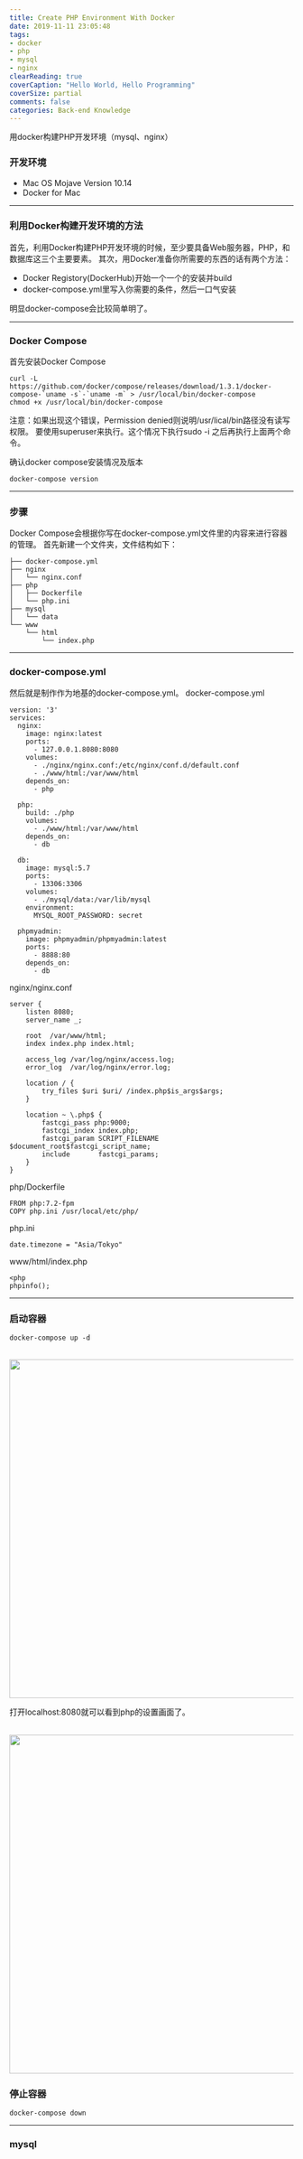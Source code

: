 ```yaml
---
title: Create PHP Environment With Docker
date: 2019-11-11 23:05:48
tags:
- docker
- php
- mysql
- nginx
clearReading: true
coverCaption: "Hello World, Hello Programming"
coverSize: partial
comments: false
categories: Back-end Knowledge
---
```

用docker构建PHP开发环境（mysql、nginx）
<!--more-->
### 开发环境
- Mac OS Mojave Version 10.14
- Docker for Mac

***
### 利用Docker构建开发环境的方法
首先，利用Docker构建PHP开发环境的时候，至少要具备Web服务器，PHP，和数据库这三个主要要素。
其次，用Docker准备你所需要的东西的话有两个方法：
- Docker Registory(DockerHub)开始一个一个的安装并build
- docker-compose.yml里写入你需要的条件，然后一口气安装

明显docker-compose会比较简单明了。

***
### Docker Compose
首先安装Docker Compose
```
curl -L https://github.com/docker/compose/releases/download/1.3.1/docker-compose-`uname -s`-`uname -m` > /usr/local/bin/docker-compose
chmod +x /usr/local/bin/docker-compose
```
注意：如果出现这个错误，Permission denied则说明/usr/lical/bin路径没有读写权限。
要使用superuser来执行。这个情况下执行sudo -i 之后再执行上面两个命令。

确认docker compose安装情况及版本
```
docker-compose version
```
***
### 步骤
Docker Compose会根据你写在docker-compose.yml文件里的内容来进行容器的管理。
首先新建一个文件夹，文件结构如下：
```
├── docker-compose.yml
├── nginx
│   └── nginx.conf
├── php
│   ├── Dockerfile
│   └── php.ini
├── mysql
│   └── data
└── www
    └── html
        └── index.php
```
***
### docker-compose.yml
然后就是制作作为地基的docker-compose.yml。
docker-compose.yml
```JS
version: '3'
services:
  nginx:
    image: nginx:latest
    ports:
      - 127.0.0.1.8080:8080
    volumes:
      - ./nginx/nginx.conf:/etc/nginx/conf.d/default.conf
      - ./www/html:/var/www/html
    depends_on:
      - php

  php:
    build: ./php
    volumes:
      - ./www/html:/var/www/html
    depends_on:
      - db

  db:
    image: mysql:5.7
    ports:
      - 13306:3306
    volumes:
      - ./mysql/data:/var/lib/mysql
    environment:
      MYSQL_ROOT_PASSWORD: secret

  phpmyadmin:
    image: phpmyadmin/phpmyadmin:latest
    ports:
      - 8888:80
    depends_on:
      - db
```

nginx/nginx.conf
```JS
server {
    listen 8080;
    server_name _;

    root  /var/www/html;
    index index.php index.html;

    access_log /var/log/nginx/access.log;
    error_log  /var/log/nginx/error.log;

    location / {
        try_files $uri $uri/ /index.php$is_args$args;
    }

    location ~ \.php$ {
        fastcgi_pass php:9000;
        fastcgi_index index.php;    
        fastcgi_param SCRIPT_FILENAME  $document_root$fastcgi_script_name;
        include       fastcgi_params;
    }
}
```

php/Dockerfile
```JS
FROM php:7.2-fpm
COPY php.ini /usr/local/etc/php/
```

php.ini
```
date.timezone = "Asia/Tokyo"
```

www/html/index.php
```
<php
phpinfo();
```
***
### 启动容器
```
docker-compose up -d
```
<br>
<img src="./1.png" style="width:600px">

打开localhost:8080就可以看到php的设置画面了。

<br>
<img src="./2.png" style="width:600px">
<br>

### 停止容器
```
docker-compose down
```
***
### mysql
